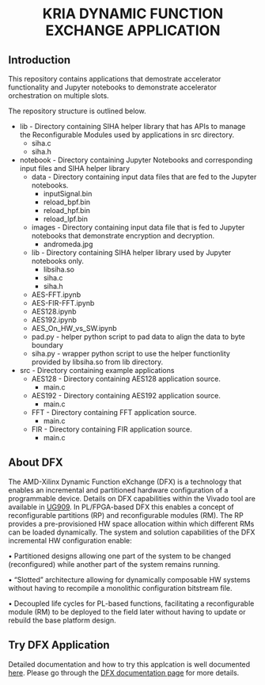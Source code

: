 <h1 align="center">KRIA DYNAMIC FUNCTION EXCHANGE APPLICATION</h1>

## Introduction
This repository contains applications that demostrate accelerator functionality and Jupyter notebooks to demonstrate accelerator orchestration on multiple slots.

The repository structure is outlined below. 

* lib - Directory containing SIHA helper library that has APIs to manage the Reconfigurable Modules used by applications in src directory.
	* siha.c
	* siha.h
* notebook - Directory containing Jupyter Notebooks and corresponding input files and SIHA helper library
	* data - Directory containing input data files that are fed to the Jupyter notebooks.
	  * inputSignal.bin
	  * reload_bpf.bin
	  * reload_hpf.bin
	  * reload_lpf.bin
	* images - Directory containing input data file that is fed to Jupyter notebooks that demonstrate encryption and decryption.
		* andromeda.jpg
	* lib - Directory containing SIHA helper library used by Jupyter notebooks only.
	  * libsiha.so
	  * siha.c
	  * siha.h
	* AES-FFT.ipynb
	* AES-FIR-FFT.ipynb
	* AES128.ipynb
	* AES192.ipynb
	* AES_On_HW_vs_SW.ipynb
	* pad.py  - helper python script to pad data to align the data to byte boundary
	* siha.py - wrapper python script to use the helper functionlity provided by libsiha.so from lib directory.
* src - Directory containing example applications
	* AES128 - Directory containing AES128 application source.
	  * main.c
	* AES192 - Directory containing AES192 application source.
	  * main.c
	* FFT - Directory containing FFT application source.
	  * main.c
	* FIR - Directory containing FIR application source.
	  * main.c


## About DFX

The AMD-Xilinx Dynamic Function eXchange (DFX) is a technology that enables an incremental and partitioned hardware configuration of a programmable device. Details on DFX capabilities within the Vivado tool are available in [UG909](https://docs.xilinx.com/r/en-US/ug909-vivado-partial-reconfiguration/Introduction-to-Dynamic-Function-eXchange). In PL/FPGA-based DFX this enables a concept of reconfigurable partitions (RP) and reconfigurable modules (RM). The RP provides a pre-provisioned HW space allocation within which different RMs can be loaded dynamically. The system and solution capabilities of the DFX incremental HW configuration enable:

• Partitioned designs allowing one part of the system to be changed (reconfigured) while another part of the system remains running.

• “Slotted” architecture allowing for dynamically composable HW systems without having to recompile a monolithic configuration bitstream file.

• Decoupled life cycles for PL-based functions, facilitating a reconfigurable module (RM) to be deployed to the field later without having to update or rebuild the base platform design.


## Try DFX Application

Detailed documentation and how to try this applcation is well documented [here](https://xilinx.github.io/kria-apps-docs/dfx/build/html/docs/DFX_Landing_Page.html#getting-started-with-pre-built-dfx-examples-for-kr260-and-kv260). Please go through the [DFX documentation page](https://xilinx.github.io/kria-apps-docs/dfx/build/html/docs/DFX_Landing_Page.html#) for more details.
